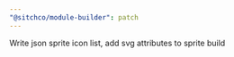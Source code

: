 ```yaml
---
"@sitchco/module-builder": patch
---
```


Write json sprite icon list, add svg attributes to sprite build
